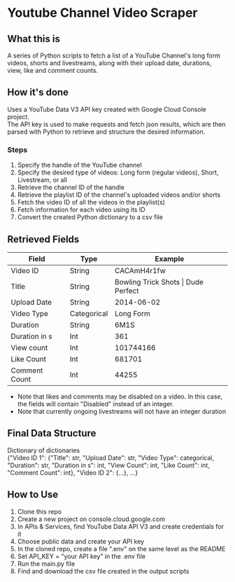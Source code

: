# Youtube Channel Video Scraper

## What this is
A series of Python scripts to fetch a list of a YouTube Channel's long form videos, shorts and livestreams, along with their upload date, durations, view, like and comment counts. 

## How it's done
Uses a YouTube Data V3 API key created with Google Cloud Console project.  
The API key is used to make requests and fetch json results, which are then parsed with Python to retrieve and structure the desired information.

### Steps
1. Specify the handle of the YouTube channel
2. Specify the desired type of videos: Long form (regular videos), Short, Livestream, or all
3. Retrieve the channel ID of the handle
4. Retrieve the playlist ID of the channel's uploaded videos and/or shorts
5. Fetch the video ID of all the videos in the playlist(s)
6. Fetch information for each video using its ID
7. Convert the created Python dictionary to a csv file

## Retrieved Fields
|Field       |Type      |Example     |
|------------|----------|------|
|Video ID  |String    | CACAmH4r1fw |
|Title | String | Bowling Trick Shots \| Dude Perfect |
|Upload Date |  String | 	2014-06-02 |
|Video Type | Categorical | Long Form	|
|Duration | String | 6M1S	|
|Duration in s| Int | 361 |
|View count| Int | 101744166 |	
|Like Count | Int | 681701 |
|Comment Count | Int | 44255 |

* Note that likes and comments may be disabled on a video. In this case, the fields will contain "Disabled" instead of an integer.
* Note that currently ongoing livestreams will not have an integer duration


## Final Data Structure
Dictionary of dictionaries  
{"Video ID 1": {"Title": str, "Upload Date": str, "Video Type": categorical, "Duration": str, "Duration in s": int, "View Count": int, "Like Count": int, "Comment Count": int}, "Video ID 2": {...}, ...}  

## How to Use
1. Clone this repo
2. Create a new project on console.cloud.google.com
3. In APIs & Services, find YouTube Data API V3 and create credentials for it
4. Choose public data and create your API key
5. In the cloned repo, create a file ".env" on the same level as the README
6. Set API_KEY = "your API key" in the .env file
7. Run the main.py file
8. Find and download the csv file created in the output scripts
